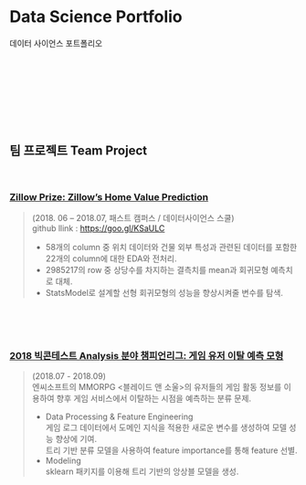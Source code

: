 <h1 id="data-science-portfolio">Data Science Portfolio</h1>
<p>데이터 사이언스 포트폴리오</p>
<p><br><br><br><br><br><br><br></p>
<h2 id="팀-프로젝트-team-project">팀 프로젝트 Team Project</h2>
<br>
<h3 id="zillow-prize-zillow’s-home-value-prediction"><a href="https://www.kaggle.com/c/zillow-prize-1">Zillow Prize: Zillow’s Home Value Prediction</a></h3>
<blockquote>
<p>(2018. 06 – 2018.07, 패스트 캠퍼스 / 데이터사이언스 스쿨)<br>
github llink : <a href="https://goo.gl/KSaULC">https://goo.gl/KSaULC</a></p>
<ul>
<li>58개의 column 중 위치 데이터와 건물 외부 특성과 관련된 데이터를 포함한 22개의 column에 대한 EDA와 전처리.</li>
<li>2985217의 row 중 상당수를 차지하는 결측치를 mean과 회귀모형 예측치로 대체.</li>
<li>StatsModel로 설계할 선형 회귀모형의 성능을 향상시켜줄 변수를 탐색.</li>
</ul>
</blockquote>
<p><br><br><br></p>
<h3 id="빅콘테스트-analysis-분야-챔피언리그-게임-유저-이탈-예측-모형"><a href="http://www.bigcontest.or.kr/points/content.php#ct04">2018 빅콘테스트 Analysis 분야 챔피언리그: 게임 유저 이탈 예측 모형</a></h3>
<blockquote>
<p>(2018.07 - 2018.09)<br>
엔씨소프트의 MMORPG &lt;블레이드 앤 소울&gt;의 유저들의 게임 활동 정보를 이용하여 향후 게임 서비스에서 이탈하는 시점을 예측하는 분류 문제.</p>
<ul>
<li>Data Processing &amp; Feature Engineering<br>
게임 로그 데이터에서 도메인 지식을 적용한 새로운 변수를 생성하여 모델 성능 향상에 기여.<br>
트리 기반 분류 모델을 사용하여 feature importance를 통해 feature 선별.</li>
<li>Modeling<br>
sklearn 패키지를 이용해 트리 기반의 앙상블 모델을 생성.</li>
</ul>
</blockquote>

